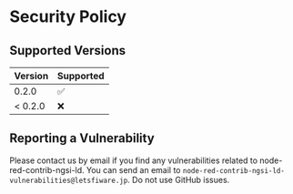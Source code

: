 # Security Policy

## Supported Versions

| Version | Supported          |
| ------- | ------------------ |
| 0.2.0   | :white_check_mark: |
| < 0.2.0 | :x:                |

## Reporting a Vulnerability

Please contact us by email if you find any vulnerabilities related to node-red-contrib-ngsi-ld.
You can send an email to `node-red-contrib-ngsi-ld-vulnerabilities@letsfiware.jp`. Do not use GitHub issues.
